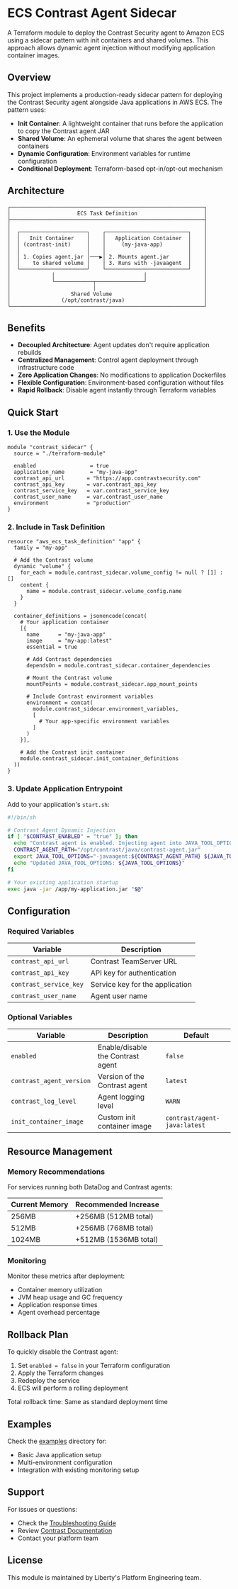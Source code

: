 # ECS Contrast Agent Sidecar

A Terraform module to deploy the Contrast Security agent to Amazon ECS using a sidecar pattern with init containers and shared volumes. This approach allows dynamic agent injection without modifying application container images.

## Overview

This project implements a production-ready sidecar pattern for deploying the Contrast Security agent alongside Java applications in AWS ECS. The pattern uses:

- **Init Container**: A lightweight container that runs before the application to copy the Contrast agent JAR
- **Shared Volume**: An ephemeral volume that shares the agent between containers
- **Dynamic Configuration**: Environment variables for runtime configuration
- **Conditional Deployment**: Terraform-based opt-in/opt-out mechanism

## Architecture

```
┌─────────────────────────────────────────────────────────────┐
│                     ECS Task Definition                     │
├─────────────────────────────────────────────────────────────┤
│                                                             │
│  ┌─────────────────────┐    ┌──────────────────────────┐    │
│  │   Init Container    │    │   Application Container  │    │
│  │ (contrast-init)     │    │     (my-java-app)        │    │
│  │                     │    │                          │    │
│  │ 1. Copies agent.jar │───▶│ 2. Mounts agent.jar      │    │
│  │    to shared volume │    │ 3. Runs with -javaagent  │    │
│  └─────────────────────┘    └──────────────────────────┘    │
│             │                            │                  │
│             └────────────┬───────────────┘                  │
│                          │                                  │
│                   Shared Volume                             │
│                (/opt/contrast/java)                         │
└─────────────────────────────────────────────────────────────┘
```

## Benefits

- **Decoupled Architecture**: Agent updates don't require application rebuilds
- **Centralized Management**: Control agent deployment through infrastructure code
- **Zero Application Changes**: No modifications to application Dockerfiles
- **Flexible Configuration**: Environment-based configuration without files
- **Rapid Rollback**: Disable agent instantly through Terraform variables

## Quick Start

### 1. Use the Module

```hcl
module "contrast_sidecar" {
  source = "./terraform-module"

  enabled                 = true
  application_name        = "my-java-app"
  contrast_api_url       = "https://app.contrastsecurity.com"
  contrast_api_key       = var.contrast_api_key
  contrast_service_key   = var.contrast_service_key
  contrast_user_name     = var.contrast_user_name
  environment            = "production"
}
```

### 2. Include in Task Definition

```hcl
resource "aws_ecs_task_definition" "app" {
  family = "my-app"
  
  # Add the Contrast volume
  dynamic "volume" {
    for_each = module.contrast_sidecar.volume_config != null ? [1] : []
    content {
      name = module.contrast_sidecar.volume_config.name
    }
  }
  
  container_definitions = jsonencode(concat(
    # Your application container
    [{
      name      = "my-java-app"
      image     = "my-app:latest"
      essential = true
      
      # Add Contrast dependencies
      dependsOn = module.contrast_sidecar.container_dependencies
      
      # Mount the Contrast volume
      mountPoints = module.contrast_sidecar.app_mount_points
      
      # Include Contrast environment variables
      environment = concat(
        module.contrast_sidecar.environment_variables,
        [
          # Your app-specific environment variables
        ]
      )
    }],
    
    # Add the Contrast init container
    module.contrast_sidecar.init_container_definitions
  ))
}
```

### 3. Update Application Entrypoint

Add to your application's `start.sh`:

```bash
#!/bin/sh

# Contrast Agent Dynamic Injection
if [ "$CONTRAST_ENABLED" = "true" ]; then
  echo "Contrast agent is enabled. Injecting agent into JAVA_TOOL_OPTIONS."
  CONTRAST_AGENT_PATH="/opt/contrast/java/contrast-agent.jar"
  export JAVA_TOOL_OPTIONS="-javaagent:${CONTRAST_AGENT_PATH} ${JAVA_TOOL_OPTIONS}"
  echo "Updated JAVA_TOOL_OPTIONS: ${JAVA_TOOL_OPTIONS}"
fi

# Your existing application startup
exec java -jar /app/my-application.jar "$@"
```

## Configuration

### Required Variables

| Variable | Description |
|----------|-------------|
| `contrast_api_url` | Contrast TeamServer URL |
| `contrast_api_key` | API key for authentication |
| `contrast_service_key` | Service key for the application |
| `contrast_user_name` | Agent user name |

### Optional Variables

| Variable | Description | Default |
|----------|-------------|---------|
| `enabled` | Enable/disable the Contrast agent | `false` |
| `contrast_agent_version` | Version of the Contrast agent | `latest` |
| `contrast_log_level` | Agent logging level | `WARN` |
| `init_container_image` | Custom init container image | `contrast/agent-java:latest` |

## Resource Management

### Memory Recommendations

For services running both DataDog and Contrast agents:

| Current Memory | Recommended Increase |
|----------------|---------------------|
| 256MB | +256MB (512MB total) |
| 512MB | +256MB (768MB total) |
| 1024MB | +512MB (1536MB total) |

### Monitoring

Monitor these metrics after deployment:
- Container memory utilization
- JVM heap usage and GC frequency
- Application response times
- Agent overhead percentage

## Rollback Plan

To quickly disable the Contrast agent:

1. Set `enabled = false` in your Terraform configuration
2. Apply the Terraform changes
3. Redeploy the service
4. ECS will perform a rolling deployment

Total rollback time: Same as standard deployment time

## Examples

Check the [examples](./examples) directory for:
- Basic Java application setup
- Multi-environment configuration
- Integration with existing monitoring setup

## Support

For issues or questions:
- Check the [Troubleshooting Guide](./docs/TROUBLESHOOTING.md)
- Review [Contrast Documentation](https://docs.contrastsecurity.com)
- Contact your platform team

## License

This module is maintained by Liberty's Platform Engineering team.
